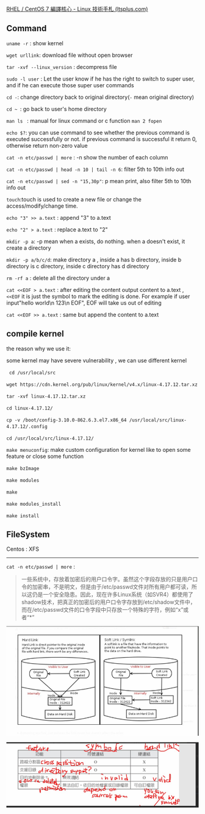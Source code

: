 [RHEL / CentOS 7 編譯核心 - Linux 技術手札 (ltsplus.com)](https://www.ltsplus.com/linux/rhel-centos-7-compile-kernel)

## Command

``uname -r`` : show kernel

``wget urllink``: download file without open browser

``tar -xvf --linux_version`` : decompress file

``sudo -l user`` : Let the user know if he has the right to switch to super user, and if he can execute those super user commands

``cd -``: change directory back to original directory(``-`` mean original directory)

``cd ~ ``: go back to user's home directory

``man ls `` : manual for linux command or c function ``man 2 fopen`` 

``echo $?``: you can use command to see whether the previous command is executed successfully or not. if previous command is successful it return 0, otherwise return non-zero value

``cat -n etc/passwd | more`` : -n show the number of each column

``cat -n etc/passwd | head -n 10 | tail -n 6``: filter 5th to 10th info out

``cat -n etc/passwd | sed -n "15,30p"``: p mean print, also filter 5th to 10th info out

``touch``:touch is used to create a new file or change the access/modify/change time.

``echo "3" >> a.text`` : append "3" to a.text

``echo "2" > a.text`` : replace a.text to "2"

``mkdir -p a``: -p mean when a exists, do nothing. when a doesn't exist, it create a directory

``mkdir -p a/b/c/d``: make directory a , inside a has b directory, inside b directory is c directory, inside c directory has d directory

``rm -rf a`` : delete all the directory under a

``cat <<EOF > a.text`` : after editing the content output content to a.text , ``<<EOF`` it is just the symbol to mark the editing is done. For example if user input"hello world\n 123\n EOF", EOF will take us out of editing 	

``cat <<EOF >> a.text`` : same but append the content to a.text

## compile kernel

the reason why we use it:

some kernel may have severe vulnerability , we can use different kernel

`` cd /usr/local/src``

``wget https://cdn.kernel.org/pub/linux/kernel/v4.x/linux-4.17.12.tar.xz``

``tar -xvf linux-4.17.12.tar.xz``

``cd linux-4.17.12/``

``cp -v /boot/config-3.10.0-862.6.3.el7.x86_64 /usr/local/src/linux-4.17.12/.config``

``cd /usr/local/src/linux-4.17.12/``

``make menuconfig``: make custom configuration for kernel like to open some feature or close some function

``make bzImage``

``make modules``

``make``

``make modules_install`` 

``make install``

## FileSystem

Centos : XFS

----



``cat -n etc/passwd | more`` :

> 一些系统中，存放着加密后的用户口令字。虽然这个字段存放的只是用户口令的加密串，不是明文，但是由于/etc/passwd文件对所有用户都可读，所以这仍是一个安全隐患。因此，现在许多Linux系统（如SVR4）都使用了shadow技术，把真正的加密后的用户口令字存放到/etc/shadow文件中，而在/etc/passwd文件的口令字段中只存放一个特殊的字符，例如“x”或者“*”

![image-20220412113648794](./img/link.png)

![image-20220412115358105](./img/link_detail.png)